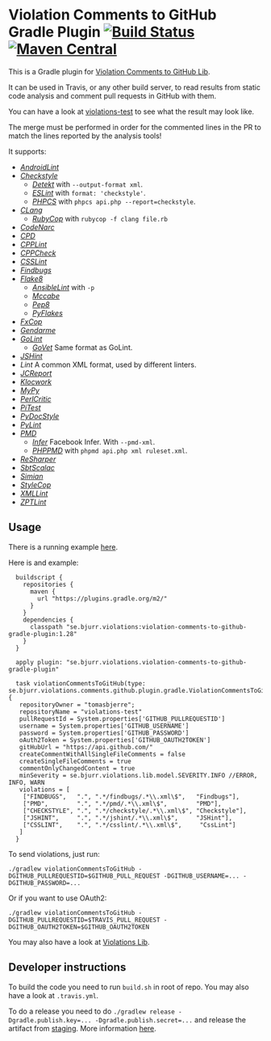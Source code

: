 # Violation Comments to GitHub Gradle Plugin [![Build Status](https://travis-ci.org/tomasbjerre/violation-comments-to-github-gradle-plugin.svg?branch=master)](https://travis-ci.org/tomasbjerre/violation-comments-to-github-gradle-plugin) [![Maven Central](https://maven-badges.herokuapp.com/maven-central/se.bjurr.violations/violation-comments-to-github-gradle-plugin/badge.svg)](https://maven-badges.herokuapp.com/maven-central/se.bjurr.violations/violation-comments-to-github-gradle-plugin)

This is a Gradle plugin for [Violation Comments to GitHub Lib](https://github.com/tomasbjerre/violation-comments-to-github-lib).

It can be used in Travis, or any other build server, to read results from static code analysis and comment pull requests in GitHub with them.

You can have a look at [violations-test](https://github.com/tomasbjerre/violations-test/pull/2) to see what the result may look like.

The merge must be performed in order for the commented lines in the PR to match the lines reported by the analysis tools!

It supports:
 * [_AndroidLint_](http://developer.android.com/tools/help/lint.html)
 * [_Checkstyle_](http://checkstyle.sourceforge.net/)
   * [_Detekt_](https://github.com/arturbosch/detekt) with `--output-format xml`.
   * [_ESLint_](https://github.com/sindresorhus/grunt-eslint) with `format: 'checkstyle'`.
   * [_PHPCS_](https://github.com/squizlabs/PHP_CodeSniffer) with `phpcs api.php --report=checkstyle`.
 * [_CLang_](https://clang-analyzer.llvm.org/)
   * [_RubyCop_](http://rubocop.readthedocs.io/en/latest/formatters/) with `rubycop -f clang file.rb`
 * [_CodeNarc_](http://codenarc.sourceforge.net/)
 * [_CPD_](http://pmd.sourceforge.net/pmd-4.3.0/cpd.html)
 * [_CPPLint_](https://github.com/theandrewdavis/cpplint)
 * [_CPPCheck_](http://cppcheck.sourceforge.net/)
 * [_CSSLint_](https://github.com/CSSLint/csslint)
 * [_Findbugs_](http://findbugs.sourceforge.net/)
 * [_Flake8_](http://flake8.readthedocs.org/en/latest/)
   * [_AnsibleLint_](https://github.com/willthames/ansible-lint) with `-p`
   * [_Mccabe_](https://pypi.python.org/pypi/mccabe)
   * [_Pep8_](https://github.com/PyCQA/pycodestyle)
   * [_PyFlakes_](https://pypi.python.org/pypi/pyflakes)
 * [_FxCop_](https://en.wikipedia.org/wiki/FxCop)
 * [_Gendarme_](http://www.mono-project.com/docs/tools+libraries/tools/gendarme/)
 * [_GoLint_](https://github.com/golang/lint)
   * [_GoVet_](https://golang.org/cmd/vet/) Same format as GoLint.
 * [_JSHint_](http://jshint.com/)
 * _Lint_ A common XML format, used by different linters.
 * [_JCReport_](https://github.com/jCoderZ/fawkez/wiki/JcReport)
 * [_Klocwork_](http://www.klocwork.com/products-services/klocwork/static-code-analysis)
 * [_MyPy_](https://pypi.python.org/pypi/mypy-lang)
 * [_PerlCritic_](https://github.com/Perl-Critic)
 * [_PiTest_](http://pitest.org/)
 * [_PyDocStyle_](https://pypi.python.org/pypi/pydocstyle)
 * [_PyLint_](https://www.pylint.org/)
 * [_PMD_](https://pmd.github.io/)
   * [_Infer_](http://fbinfer.com/) Facebook Infer. With `--pmd-xml`.
   * [_PHPPMD_](https://phpmd.org/) with `phpmd api.php xml ruleset.xml`.
 * [_ReSharper_](https://www.jetbrains.com/resharper/)
 * [_SbtScalac_](http://www.scala-sbt.org/)
 * [_Simian_](http://www.harukizaemon.com/simian/)
 * [_StyleCop_](https://stylecop.codeplex.com/)
 * [_XMLLint_](http://xmlsoft.org/xmllint.html)
 * [_ZPTLint_](https://pypi.python.org/pypi/zptlint)

 
## Usage ##
There is a running example [here](https://github.com/tomasbjerre/violation-comments-to-github-gradle-plugin/tree/master/violation-comments-to-github-gradle-plugin-example).

Here is and example: 

```
  buildscript {
    repositories {
      maven {
        url "https://plugins.gradle.org/m2/"
      }
    }
    dependencies {
      classpath "se.bjurr.violations:violation-comments-to-github-gradle-plugin:1.28"
    }
  }

  apply plugin: "se.bjurr.violations.violation-comments-to-github-gradle-plugin"

  task violationCommentsToGitHub(type: se.bjurr.violations.comments.github.plugin.gradle.ViolationCommentsToGitHubTask) {
   repositoryOwner = "tomasbjerre";
   repositoryName = "violations-test"
   pullRequestId = System.properties['GITHUB_PULLREQUESTID']
   username = System.properties['GITHUB_USERNAME']
   password = System.properties['GITHUB_PASSWORD']
   oAuth2Token = System.properties['GITHUB_OAUTH2TOKEN']
   gitHubUrl = "https://api.github.com/"
   createCommentWithAllSingleFileComments = false
   createSingleFileComments = true
   commentOnlyChangedContent = true
   minSeverity = se.bjurr.violations.lib.model.SEVERITY.INFO //ERROR, INFO, WARN
   violations = [
    ["FINDBUGS",   ".", ".*/findbugs/.*\\.xml\$",   "Findbugs"],
    ["PMD",        ".", ".*/pmd/.*\\.xml\$",        "PMD"],
    ["CHECKSTYLE", ".", ".*/checkstyle/.*\\.xml\$", "Checkstyle"],
    ["JSHINT",     ".", ".*/jshint/.*\\.xml\$",     "JSHint"],
    ["CSSLINT",    ".", ".*/csslint/.*\\.xml\$",     "CssLint"]
   ]
  }
```

To send violations, just run:
```
./gradlew violationCommentsToGitHub -DGITHUB_PULLREQUESTID=$GITHUB_PULL_REQUEST -DGITHUB_USERNAME=... -DGITHUB_PASSWORD=...
```

Or if you want to use OAuth2:
```
./gradlew violationCommentsToGitHub -DGITHUB_PULLREQUESTID=$TRAVIS_PULL_REQUEST -DGITHUB_OAUTH2TOKEN=$GITHUB_OAUTH2TOKEN
```

You may also have a look at [Violations Lib](https://github.com/tomasbjerre/violations-lib).

## Developer instructions

To build the code you need to run `build.sh` in root of repo. You may also have a look at `.travis.yml`.

To do a release you need to do `./gradlew release -Dgradle.publish.key=... -Dgradle.publish.secret=...` and release the artifact from [staging](https://oss.sonatype.org/#stagingRepositories). More information [here](http://central.sonatype.org/pages/releasing-the-deployment.html).
